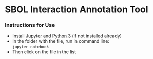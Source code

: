 # SBOL Interaction Annotation Tool
### Instructions for Use
- Install [Jupyter](https://jupyter.org/install) and [Python 3](https://www.python.org/downloads/) (if not installed already)  
- In the folder with the file, run in command line:  
    `jupyter notebook`  
- Then click on the file in the list
